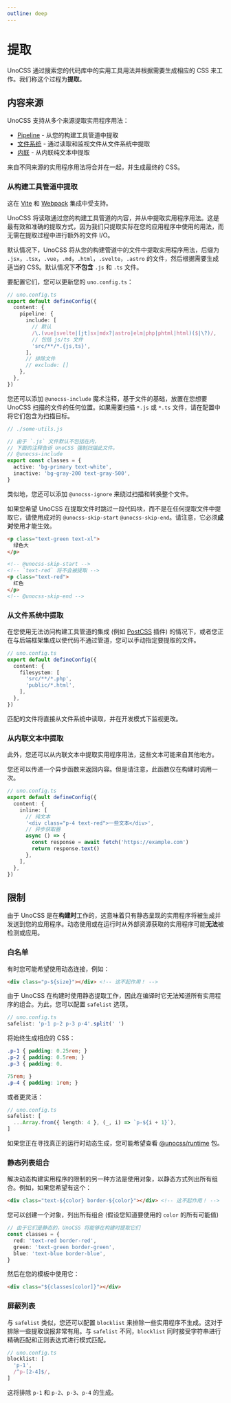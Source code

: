 ```yaml
---
outline: deep
---
```


# 提取

UnoCSS 通过搜索您的代码库中的实用工具用法并根据需要生成相应的 CSS 来工作。我们称这个过程为**提取**。

## 内容来源

UnoCSS 支持从多个来源提取实用程序用法：

- [Pipeline](#从构建工具管道中提取) - 从您的构建工具管道中提取
- [文件系统](#从文件系统中提取) - 通过读取和监视文件从文件系统中提取
- [内联](#从内联文本中提取) - 从内联纯文本中提取

来自不同来源的实用程序用法将合并在一起，并生成最终的 CSS。

### 从构建工具管道中提取

这在 [Vite](/integrations/vite) 和 [Webpack](/integrations/webpack) 集成中受支持。

UnoCSS 将读取通过您的构建工具管道的内容，并从中提取实用程序用法。这是最有效和准确的提取方式，因为我们只提取实际在您的应用程序中使用的用法，而无需在提取过程中进行额外的文件 I/O。

默认情况下，UnoCSS 将从您的构建管道中的文件中提取实用程序用法，后缀为 `.jsx`，`.tsx`，`.vue`，`.md`，`.html`，`.svelte`，`.astro` 的文件，然后根据需要生成适当的 CSS。默认情况下**不包含** `.js` 和 `.ts` 文件。

要配置它们，您可以更新您的 `uno.config.ts`：

```ts
// uno.config.ts
export default defineConfig({
  content: {
    pipeline: {
      include: [
        // 默认
        /\.(vue|svelte|[jt]sx|mdx?|astro|elm|php|phtml|html)($|\?)/,
        // 包括 js/ts 文件
        'src/**/*.{js,ts}',
      ],
      // 排除文件
      // exclude: []
    },
  },
})
```

您还可以添加 `@unocss-include` 魔术注释，基于文件的基础，放置在您想要 UnoCSS 扫描的文件的任何位置。如果需要扫描 `*.js` 或 `*.ts` 文件，请在配置中将它们包含为扫描目标。

```ts
// ./some-utils.js

// 由于 `.js` 文件默认不包括在内，
// 下面的注释告诉 UnoCSS 强制扫描此文件。
// @unocss-include
export const classes = {
  active: 'bg-primary text-white',
  inactive: 'bg-gray-200 text-gray-500',
}
```

类似地，您还可以添加 `@unocss-ignore` 来绕过扫描和转换整个文件。

如果您希望 UnoCSS 在提取文件时跳过一段代码块，而不是在任何提取文件中提取它，请使用成对的 `@unocss-skip-start` `@unocss-skip-end`。请注意，它必须**成对**使用才能生效。

```html
<p class="text-green text-xl">
  绿色大
</p>

<!-- @unocss-skip-start -->
<!-- `text-red` 将不会被提取 -->
<p class="text-red">
  红色
</p>
<!-- @unocss-skip-end -->
```

### 从文件系统中提取

在您使用无法访问构建工具管道的集成 (例如 [PostCSS](/integrations/postcss) 插件) 的情况下，或者您正在与后端框架集成以使代码不通过管道，您可以手动指定要提取的文件。

```ts
// uno.config.ts
export default defineConfig({
  content: {
    filesystem: [
      'src/**/*.php',
      'public/*.html',
    ],
  },
})
```

匹配的文件将直接从文件系统中读取，并在开发模式下监视更改。

### 从内联文本中提取

此外，您还可以从内联文本中提取实用程序用法，这些文本可能来自其他地方。

您还可以传递一个异步函数来返回内容。但是请注意，此函数仅在构建时调用一次。

```ts
// uno.config.ts
export default defineConfig({
  content: {
    inline: [
      // 纯文本
      '<div class="p-4 text-red">一些文本</div>',
      // 异步获取器
      async () => {
        const response = await fetch('https://example.com')
        return response.text()
      },
    ],
  },
})
```

## 限制

由于 UnoCSS 是在**构建时**工作的，这意味着只有静态呈现的实用程序将被生成并发送到您的应用程序。动态使用或在运行时从外部资源获取的实用程序可能**无法**被检测或应用。

### 白名单

有时您可能希望使用动态连接，例如：

```html
<div class="p-${size}"></div> <!-- 这不起作用！ -->
```

由于 UnoCSS 在构建时使用静态提取工作，因此在编译时它无法知道所有实用程序的组合。为此，您可以配置 `safelist` 选项。

```ts
// uno.config.ts
safelist: 'p-1 p-2 p-3 p-4'.split(' ')
```

将始终生成相应的 CSS：

```css
.p-1 { padding: 0.25rem; }
.p-2 { padding: 0.5rem; }
.p-3 { padding: 0.

75rem; }
.p-4 { padding: 1rem; }
```

或者更灵活：

```ts
// uno.config.ts
safelist: [
  ...Array.from({ length: 4 }, (_, i) => `p-${i + 1}`),
]
```

如果您正在寻找真正的运行时动态生成，您可能希望查看 [@unocss/runtime](/integrations/runtime) 包。

### 静态列表组合

解决动态构建实用程序的限制的另一种方法是使用对象，以静态方式列出所有组合。例如，如果您希望有这个：

```html
<div class="text-${color} border-${color}"></div> <!-- 这不起作用！ -->
```

您可以创建一个对象，列出所有组合 (假设您知道要使用的 `color` 的所有可能值)

```ts
// 由于它们是静态的，UnoCSS 将能够在构建时提取它们
const classes = {
  red: 'text-red border-red',
  green: 'text-green border-green',
  blue: 'text-blue border-blue',
}
```

然后在您的模板中使用它：

```html
<div class="${classes[color]}"></div>
```

### 屏蔽列表

与 `safelist` 类似，您还可以配置 `blocklist` 来排除一些实用程序不生成。这对于排除一些提取误报非常有用。与 `safelist` 不同，`blocklist` 同时接受字符串进行精确匹配和正则表达式进行模式匹配。

```ts
// uno.config.ts
blocklist: [
  'p-1',
  /^p-[2-4]$/,
]
```

这将排除 `p-1` 和 `p-2`、`p-3`、`p-4` 的生成。
